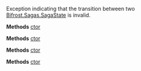 Exception indicating that the transition between two [Bifrost.Sagas.SagaState](Bifrost.Sagas.SagaState) is invalid.

**Methods**
[ctor](Bifrost.Sagas.Exceptions.InvalidSagaStateTransitionException.ctor)


**Methods**
[ctor](Bifrost.Sagas.Exceptions.InvalidSagaStateTransitionException.ctor)


**Methods**
[ctor](Bifrost.Sagas.Exceptions.InvalidSagaStateTransitionException.ctor)


**Methods**
[ctor](Bifrost.Sagas.Exceptions.InvalidSagaStateTransitionException.ctor)
